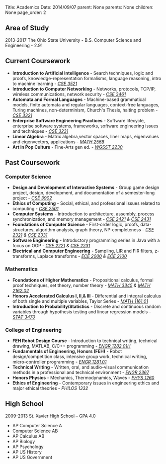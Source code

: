 Title:	Academics
Date:	2014/09/07
parent:	None
parents:	None
children:	None
page_order:	2
## Area of Study
2013-2017 The Ohio State University - B.S. Computer Science and Engineering - 2.91

## Current Coursework
 - **Introduction to Artificial Intelligence** - Search techniques, logic and proofs, knowledge-representation formalisms, language reasoning, intro to machine learning - *[CSE 3521](/static/course_desc/CSE-3521.pdf)*
 - **Introduction to Computer Networking** - Networks, protocols, TCP/IP, wireless communications, network security - *[CSE 3461](/static/course_desc/CSE-3461.pdf)*
 - **Automata and Formal Languages** - Machine-based grammatical models, finite automata and regular languages, context-free languages, Turing machines, non-determinism, Church's Thesis, halting problem - *[CSE 3321](/static/course_desc/CSE-3321.pdf)*
 - **Enterprise Software Engineering Practices** - Software lifecycle, enterprise software systems, frameworks, software engineering issues and techniques  - *[CSE 3231](/static/course_desc/CSE-3231.pdf)*
 - **Linear Algebra** - Matrix algebra,vector spaces, liner maps, eigenvalues and eigenvectors, applications - *[MATH 2568](/static/course_desc/MATH-2568.pdf)*
 - **Art in Pop Culture** - Fine-Arts gen ed. - *[WGSST 2230](/static/course_desc/WGSST-2230.pdf)*

## Past Coursework
### Computer Science
 - **Design and Development of Interactive Systems** - Group game design project, design, development, and documentation of a semester-long project - *[CSE 3902](/static/course_desc/CSE-3902.pdf)*
 - **Ethics of Computing** - Social, ethical, and professional issues related to computing - *[CSE 2501](/static/course_desc/CSE-2501.pdf)*
 - **Computer Systems** - Introduction to architecture, assembly, process synchronization, and memory management - *[CSE 2421](/static/course_desc/CSE-2421.pdf) & [CSE 2431](/static/course_desc/CSE-2431.pdf)*
 - **Foundations of Computer Science** - First-order logic, proofs, data-structures, algorithm analysis, graph theory, NP-completeness - *[CSE 2321](/static/course_desc/CSE-2321.pdf) & [CSE 2331](/static/course_desc/CSE-2331.pdf)*
 - **Software Engineering** - Introductory programming series in Java with a focus on OOP - *[CSE 2221](/static/course_desc/CSE-2221.pdf) & [CSE 2231](/static/course_desc/CSE-2231.pdf)*
 - **Electrical and Computer Engineering** - Sampling, LIR and FIR filters, z-transforms, Laplace transforms - *[ECE 2000](/static/course_desc/ECE-2000.pdf) & [ECE 2100](/static/course_desc/ECE-2100.pdf)*

### Mathematics
 - **Foundations of Higher Mathematics** - Propositional calculus, formal proof techniques, set theory, number theory - *[MATH 3345](/static/course_desc/MATH-3345.pdf) & [MATH 2162.02](/static/course_desc/MATH-2162_02.pdf)*
 - **Honors Accelerated Calculus I, II,& III** - Differential and integral calculus of both single and multiple variables, Taylor Series - *[MATH 1161.01](/static/course_desc/MATH-1161_01.pdf)*
 - **Introduction to Probability/Statistics** - Discrete and continuous random variables through hypothesis testing and linear regression models - *[STAT 3470](/static/course_desc/STAT-3470.pdf)*

### College of Engineering
 - **FEH Robot Design Course** - Introduction to technical writing, technical drawing, MATLAB, C/C++ programming - *[ENGR 1282.01H](/static/course_desc/ENGR-1282_01H.pdf)*
 - **Fundamentals of Engineering, Honors (FEH)** - Robot design/competition class, intensive group work, technical writing, micro-controller programming - *[ENGR 1281.01](/static/course_desc/ENGR-1281_01.pdf)*
 - **Technical Writing** - Written, oral, and audio-visual communication methods in a professional and technical environment - *[ENGR 2367](/static/course_desc/ENGR-2367.pdf)*
 - **Honors Physics** - Mechanics, Thermodynamics, Waves - *[PHYS 1260](/static/course_desc/PHYS-1260.pdf)*
 - **Ethics of Engineering** - Contemporary issues in engineering ethics and major ethical theories - *PHILOS 1332*

## High School
2009-2013 St. Xavier High School – GPA 4.0

 - AP Computer Science A
 - Computer Science AB
 - AP Calculus AB
 - AP Biology
 - AP Psychology
 - AP US History
 - AP US Government
